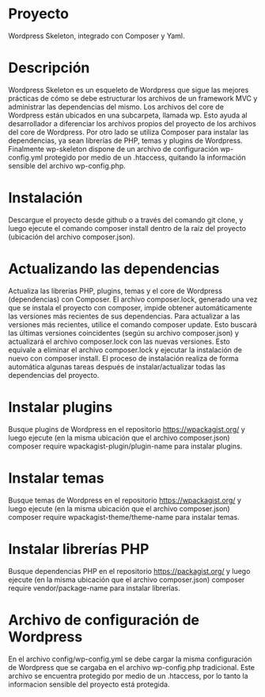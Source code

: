 # Proyecto

Wordpress Skeleton, integrado con Composer y Yaml.

# Descripción

Wordpress Skeleton es un esqueleto de Wordpress que sigue las mejores prácticas de cómo se debe estructurar los archivos de un framework MVC y administrar las dependencias del mismo. Los archivos del core de Wordpress están ubicados en una subcarpeta, llamada wp. Esto ayuda al desarrollador a diferenciar los archivos propios del proyecto de los archivos del core de Wordpress. Por otro lado se utiliza Composer para instalar las dependencias, ya sean librerías de PHP, temas y plugins de Wordpress. Finalmente wp-skeleton dispone de un archivo de configuración wp-config.yml protegido por medio de un .htaccess, quitando la información sensible del archivo wp-config.php.

# Instalación

Descargue el proyecto desde github o a través del comando git clone, y luego ejecute el comando composer install dentro de la raíz del proyecto (ubicación del archivo composer.json).

# Actualizando las dependencias

Actualiza las librerías PHP, plugins, temas y el core de Wordpress (dependencias) con Composer.
El archivo composer.lock, generado una vez que se instala el proyecto con composer, impide obtener automáticamente las versiones más recientes de sus dependencias. Para actualizar a las versiones más recientes, utilice el comando composer update. Esto buscará las últimas versiones coincidentes (según su archivo composer.json) y actualizará el archivo composer.lock con las nuevas versiones. Esto equivale a eliminar el archivo composer.lock y ejecutar la instalación de nuevo con composer install. El proceso de instalación realiza de forma automática algunas tareas después de instalar/actualizar todas las dependencias del proyecto.


# Instalar plugins

Busque plugins de Wordpress en el repositorio https://wpackagist.org/ y luego ejecute (en la misma ubicación que el archivo composer.json) composer require wpackagist-plugin/plugin-name para instalar plugins.

# Instalar temas

Busque temas de Wordpress en el repositorio https://wpackagist.org/ y luego ejecute (en la misma ubicación que el archivo composer.json) composer require wpackagist-theme/theme-name para instalar temas.

# Instalar librerías PHP

Busque dependencias PHP en el repositorio https://packagist.org/ y luego ejecute (en la misma ubicación que el archivo composer.json) composer require vendor/package-name para instalar librerías.

# Archivo de configuración de Wordpress

En el archivo config/wp-config.yml se debe cargar la misma configuración de Wordpress que se cargaba en el archivo wp-config.php tradicional. Este archivo se encuentra protegido por medio de un .htaccess, por lo tanto la informacion sensible del proyecto está protegida.
